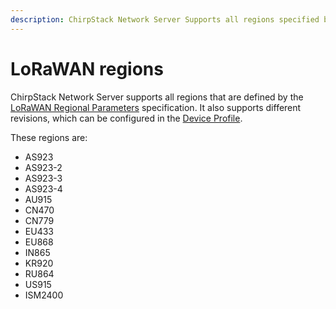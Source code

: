 ```yaml
---
description: ChirpStack Network Server Supports all regions specified by the LoRaWAN Regional Parameters specification.
---
```


# LoRaWAN regions

ChirpStack Network Server supports all regions that are defined by the
[LoRaWAN Regional Parameters](https://lora-alliance.org/lorawan-for-developers)
specification. It also supports different revisions, which
can be configured in the [Device Profile](device-profile.md).

These regions are:

* AS923
* AS923-2
* AS923-3
* AS923-4
* AU915
* CN470
* CN779
* EU433
* EU868
* IN865
* KR920
* RU864
* US915
* ISM2400
